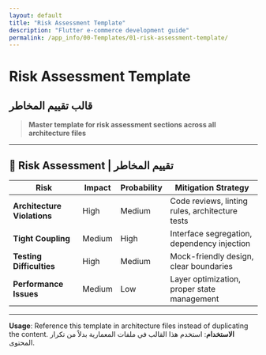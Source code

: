 ```yaml
---
layout: default
title: "Risk Assessment Template"
description: "Flutter e-commerce development guide"
permalink: /app_info/00-Templates/01-risk-assessment-template/
---
```


# Risk Assessment Template
## قالب تقييم المخاطر

> **Master template for risk assessment sections across all architecture files**

---

## 🚨 **Risk Assessment | تقييم المخاطر**

| Risk | Impact | Probability | Mitigation Strategy |
|------|--------|-------------|-------------------|
| **Architecture Violations** | High | Medium | Code reviews, linting rules, architecture tests |
| **Tight Coupling** | Medium | High | Interface segregation, dependency injection |
| **Testing Difficulties** | High | Medium | Mock-friendly design, clear boundaries |
| **Performance Issues** | Medium | Low | Layer optimization, proper state management |

---

**Usage**: Reference this template in architecture files instead of duplicating the content.
**الاستخدام**: استخدم هذا القالب في ملفات المعمارية بدلاً من تكرار المحتوى.
